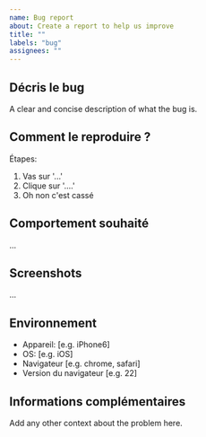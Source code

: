 ```yaml
---
name: Bug report
about: Create a report to help us improve
title: ""
labels: "bug"
assignees: ""
---
```


## Décris le bug

A clear and concise description of what the bug is.

## Comment le reproduire ?

Étapes:

1. Vas sur '...'
2. Clique sur '....'
3. Oh non c'est cassé

## Comportement souhaité

...

## Screenshots

...

## Environnement

- Appareil: [e.g. iPhone6]
- OS: [e.g. iOS]
- Navigateur [e.g. chrome, safari]
- Version du navigateur [e.g. 22]

## Informations complémentaires

Add any other context about the problem here.
